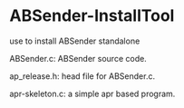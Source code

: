 ABSender-InstallTool
====================

use to install ABSender standalone


ABSender.c:  ABSender source code.

ap_release.h: head file for ABSender.c.
  
apr-skeleton.c: a simple apr based program. 